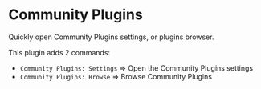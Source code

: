 # Community Plugins

Quickly open Community Plugins settings, or plugins browser.

This plugin adds 2 commands:
- `Community Plugins: Settings` => Open the Community Plugins settings
- `Community Plugins: Browse` => Browse Community Plugins


